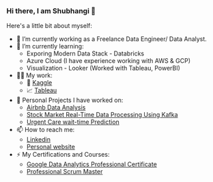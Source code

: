 ### Hi there, I am Shubhangi 👋

<!--
**svshimpi/svshimpi** is a ✨ _special_ ✨ repository because its `README.md` (this file) appears on your GitHub profile. -->

Here's a little bit about myself:

* 🔭 I’m currently working as a Freelance Data Engineer/ Data Analyst. 
* 🌱 I’m currently learning: 
   * Exporing Modern Data Stack - Databricks
   * Azure Cloud (I have experience working with AWS & GCP)
   * Visualization - Looker (Worked with Tableau, PowerBI)
* 👩‍💻 My work:
  * 🔷 [Kaggle](kaggle.com)
  * 📈 [Tableau](https://public.tableau.com/app/profile/shubhangi.shimpi)
* 🤘 Personal Projects I have worked on:
  * [Airbnb Data Analysis](https://github.com/svshimpi/Car-Insurance-Claim-Analysis)
  * [Stock Market Real-Time Data Processing Using Kafka](https://github.com/svshimpi/Car-Insurance-Claim-Analysis)
  * [Urgent Care wait-time Prediction](https://github.com/svshimpi/Car-Insurance-Claim-Analysis)
* 📫 How to reach me: 
  * [Linkedin](https://www.linkedin.com/in/sshimpi/)
  * [Personal website](sshimpi.com)
* ⚡ My Certifications and Courses: 
  * [Google Data Analytics Professional Certificate](https://www.coursera.org/account/accomplishments/professional-cert/7VTDNNFRZDTN)
  * [Professional Scrum Master](https://www.scrum.org/certificates/650148)

